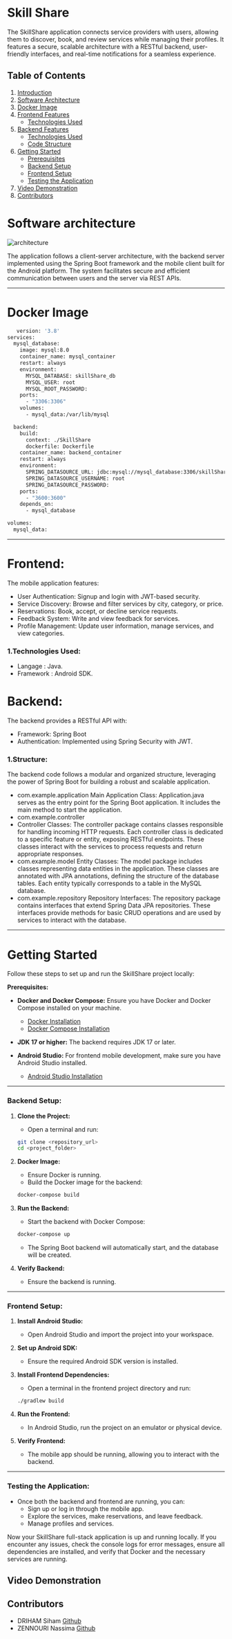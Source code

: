 # Skill Share

The SkillShare application connects service providers with users, allowing them to discover, book, and review services while managing their profiles. It features a secure, scalable architecture with a RESTful backend, user-friendly interfaces, and real-time notifications for a seamless experience.

## Table of Contents

1. [Introduction](#introduction)  
2. [Software Architecture](#software-architecture)  
3. [Docker Image](#docker-image)  
4. [Frontend Features](#frontend-features)  
   - [Technologies Used](#1technologies-used)  
5. [Backend Features](#backend-features)  
   - [Technologies Used](#1structure)  
   - [Code Structure](#code-structure)  
6. [Getting Started](#getting-started)  
   - [Prerequisites](#prerequisites)  
   - [Backend Setup](#backend-setup)  
   - [Frontend Setup](#frontend-setup)  
   - [Testing the Application](#testing-the-application)  
7. [Video Demonstration](#video-demonstration)  
8. [Contributors](#contributors)

# Software architecture

![architecture](https://github.com/user-attachments/assets/e4a1d9ee-a1ea-4835-b020-f85ac6dd0219)

The application follows a client-server architecture, with the backend server implemented using the Spring Boot framework and the mobile client built for the Android platform. The system facilitates secure and efficient communication between users and the server via REST APIs.

---
# Docker Image
```bash
   version: '3.8'
services:
  mysql_database:
    image: mysql:8.0
    container_name: mysql_container
    restart: always
    environment:
      MYSQL_DATABASE: skillShare_db
      MYSQL_USER: root
      MYSQL_ROOT_PASSWORD:
    ports:
      - "3306:3306"
    volumes:
      - mysql_data:/var/lib/mysql

  backend:
    build:
      context: ./SkillShare
      dockerfile: Dockerfile
    container_name: backend_container
    restart: always
    environment:
      SPRING_DATASOURCE_URL: jdbc:mysql://mysql_database:3306/skillShare_db
      SPRING_DATASOURCE_USERNAME: root
      SPRING_DATASOURCE_PASSWORD: 
    ports:
      - "3600:3600"
    depends_on:
      - mysql_database

volumes:
  mysql_data:
   ```
---
# Frontend:
The mobile application features:
- User Authentication: Signup and login with JWT-based security.
- Service Discovery: Browse and filter services by city, category, or price.
- Reservations: Book, accept, or decline service requests.
- Feedback System: Write and view feedback for services.
- Profile Management: Update user information, manage services, and view categories.

### 1.Technologies Used:
- Langage : Java.
- Framework : Android SDK.

# Backend:
The backend provides a RESTful API with:
- Framework: Spring Boot
- Authentication: Implemented using Spring Security with JWT.

### 1.Structure:
The backend code follows a modular and organized structure, leveraging the power of Spring Boot for building a robust and scalable application.
- com.example.application
Main Application Class: Application.java serves as the entry point for the Spring Boot application. It includes the main method to start the application.
- com.example.controller
- Controller Classes: The controller package contains classes responsible for handling incoming HTTP requests. Each controller class is dedicated to a specific feature or entity, exposing RESTful endpoints. These classes interact with the services to process requests and return appropriate responses.
- com.example.model
Entity Classes: The model package includes classes representing data entities in the application. These classes are annotated with JPA annotations, defining the structure of the database tables. Each entity typically corresponds to a table in the MySQL database.
- com.example.repository
Repository Interfaces: The repository package contains interfaces that extend Spring Data JPA repositories. These interfaces provide methods for basic CRUD operations and are used by services to interact with the database.

---
# Getting Started

Follow these steps to set up and run the SkillShare project locally:

**Prerequisites:**

- **Docker and Docker Compose:** Ensure you have Docker and Docker Compose installed on your machine.
  - [Docker Installation](https://www.docker.com/get-started)
  - [Docker Compose Installation](https://docs.docker.com/compose/install/)
  
- **JDK 17 or higher:** The backend requires JDK 17 or later.

- **Android Studio:** For frontend mobile development, make sure you have Android Studio installed.
  - [Android Studio Installation](https://developer.android.com/studio)

---

### **Backend Setup:**

1. **Clone the Project:**
   - Open a terminal and run:
   ```bash
   git clone <repository_url>
   cd <project_folder>
   ```

2. **Docker Image:**
   - Ensure Docker is running.
   - Build the Docker image for the backend:
   ```bash
   docker-compose build
   ```

3. **Run the Backend:**
   - Start the backend with Docker Compose:
   ```bash
   docker-compose up
   ```
   - The Spring Boot backend will automatically start, and the database will be created.

4. **Verify Backend:**
   - Ensure the backend is running.

---

### **Frontend Setup:**

1. **Install Android Studio:**
   - Open Android Studio and import the project into your workspace.

2. **Set up Android SDK:**
   - Ensure the required Android SDK version is installed.

3. **Install Frontend Dependencies:**
   - Open a terminal in the frontend project directory and run:
   ```bash
   ./gradlew build
   ```

4. **Run the Frontend:**
   - In Android Studio, run the project on an emulator or physical device.

5. **Verify Frontend:**
   - The mobile app should be running, allowing you to interact with the backend.

---

### **Testing the Application:**
- Once both the backend and frontend are running, you can:
  - Sign up or log in through the mobile app.
  - Explore the services, make reservations, and leave feedback.
  - Manage profiles and services.

Now your SkillShare full-stack application is up and running locally. If you encounter any issues, check the console logs for error messages, ensure all dependencies are installed, and verify that Docker and the necessary services are running.

## Video Demonstration

## Contributors
- DRIHAM Siham [Github](https://github.com/SihamDriham)
- ZENNOURI Nassima [Github](https://github.com/NassimaZENNOURI)

